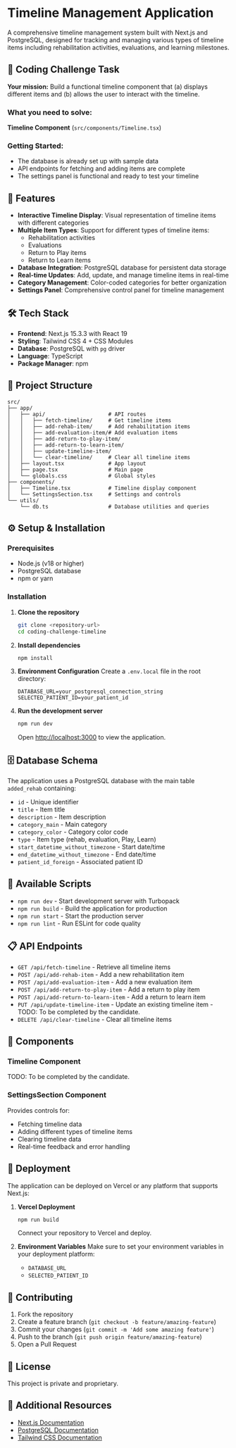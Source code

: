 # Timeline Management Application

A comprehensive timeline management system built with Next.js and PostgreSQL, designed for tracking and managing various types of timeline items including rehabilitation activities, evaluations, and learning milestones.

## 🎯 Coding Challenge Task

**Your mission:** Build a functional timeline component that (a) displays different items and (b) allows the user to interact with the timeline.

### What you need to solve:

**Timeline Component** (`src/components/Timeline.tsx`)

### Getting Started:
- The database is already set up with sample data
- API endpoints for fetching and adding items are complete
- The settings panel is functional and ready to test your timeline

## 🚀 Features

- **Interactive Timeline Display**: Visual representation of timeline items with different categories
- **Multiple Item Types**: Support for different types of timeline items:
  - Rehabilitation activities
  - Evaluations
  - Return to Play items
  - Return to Learn items
- **Database Integration**: PostgreSQL database for persistent data storage
- **Real-time Updates**: Add, update, and manage timeline items in real-time
- **Category Management**: Color-coded categories for better organization
- **Settings Panel**: Comprehensive control panel for timeline management

## 🛠 Tech Stack

- **Frontend**: Next.js 15.3.3 with React 19
- **Styling**: Tailwind CSS 4 + CSS Modules
- **Database**: PostgreSQL with `pg` driver
- **Language**: TypeScript
- **Package Manager**: npm

## 📁 Project Structure

```
src/
├── app/
│   ├── api/                    # API routes
│   │   ├── fetch-timeline/     # Get timeline items
│   │   ├── add-rehab-item/     # Add rehabilitation items
│   │   ├── add-evaluation-item/# Add evaluation items
│   │   ├── add-return-to-play-item/
│   │   ├── add-return-to-learn-item/
│   │   ├── update-timeline-item/
│   │   └── clear-timeline/     # Clear all timeline items
│   ├── layout.tsx              # App layout
│   ├── page.tsx                # Main page
│   └── globals.css             # Global styles
├── components/
│   ├── Timeline.tsx            # Timeline display component
│   └── SettingsSection.tsx     # Settings and controls
└── utils/
    └── db.ts                   # Database utilities and queries
```

## ⚙️ Setup & Installation

### Prerequisites

- Node.js (v18 or higher)
- PostgreSQL database
- npm or yarn

### Installation

1. **Clone the repository**
   ```bash
   git clone <repository-url>
   cd coding-challenge-timeline
   ```

2. **Install dependencies**
   ```bash
   npm install
   ```

3. **Environment Configuration**
   Create a `.env.local` file in the root directory:
   ```env
   DATABASE_URL=your_postgresql_connection_string
   SELECTED_PATIENT_ID=your_patient_id
   ```

4. **Run the development server**
   ```bash
   npm run dev
   ```

   Open [http://localhost:3000](http://localhost:3000) to view the application.

## 🗄️ Database Schema

The application uses a PostgreSQL database with the main table `added_rehab` containing:

- `id` - Unique identifier
- `title` - Item title
- `description` - Item description
- `category_main` - Main category
- `category_color` - Category color code
- `type` - Item type (rehab, evaluation, Play, Learn)
- `start_datetime_without_timezone` - Start date/time
- `end_datetime_without_timezone` - End date/time
- `patient_id_foreign` - Associated patient ID

## 🔧 Available Scripts

- `npm run dev` - Start development server with Turbopack
- `npm run build` - Build the application for production
- `npm run start` - Start the production server
- `npm run lint` - Run ESLint for code quality

## 📋 API Endpoints

- `GET /api/fetch-timeline` - Retrieve all timeline items
- `POST /api/add-rehab-item` - Add a new rehabilitation item
- `POST /api/add-evaluation-item` - Add a new evaluation item
- `POST /api/add-return-to-play-item` - Add a return to play item
- `POST /api/add-return-to-learn-item` - Add a return to learn item
- `PUT /api/update-timeline-item` - Update an existing timeline item - TODO: To be completed by the candidate.
- `DELETE /api/clear-timeline` - Clear all timeline items

## 🎨 Components

### Timeline Component
TODO: To be completed by the candidate.

### SettingsSection Component
Provides controls for:
- Fetching timeline data
- Adding different types of timeline items
- Clearing timeline data
- Real-time feedback and error handling

## 🚀 Deployment

The application can be deployed on Vercel or any platform that supports Next.js:

1. **Vercel Deployment**
   ```bash
   npm run build
   ```
   Connect your repository to Vercel and deploy.

2. **Environment Variables**
   Make sure to set your environment variables in your deployment platform:
   - `DATABASE_URL`
   - `SELECTED_PATIENT_ID`

## 🤝 Contributing

1. Fork the repository
2. Create a feature branch (`git checkout -b feature/amazing-feature`)
3. Commit your changes (`git commit -m 'Add some amazing feature'`)
4. Push to the branch (`git push origin feature/amazing-feature`)
5. Open a Pull Request

## 📝 License

This project is private and proprietary.

## 🔗 Additional Resources

- [Next.js Documentation](https://nextjs.org/docs)
- [PostgreSQL Documentation](https://www.postgresql.org/docs/)
- [Tailwind CSS Documentation](https://tailwindcss.com/docs)
